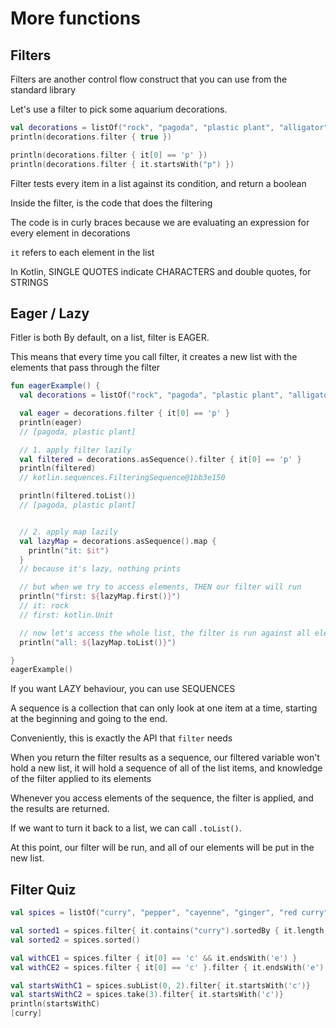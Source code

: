 # More functions

## Filters
Filters are another control flow construct that you can use from the
standard library

Let's use a filter to pick some aquarium decorations.

```kotlin
val decorations = listOf("rock", "pagoda", "plastic plant", "alligator", "flowerpot")
println(decorations.filter { true })

println(decorations.filter { it[0] == 'p' })
println(decorations.filter { it.startsWith("p") })
```

Filter tests every item in a list against its condition, and return a boolean

Inside the filter, is the code that does the filtering

The code is in curly braces because we are evaluating an expression for every
element in decorations

`it` refers to each element in the list

In Kotlin, SINGLE QUOTES indicate CHARACTERS
and double quotes, for STRINGS


## Eager / Lazy
Fitler is both
By default, on a list, filter is EAGER.

This means that every time you call filter, it creates a new list with the
elements that pass through the filter
```kotlin
fun eagerExample() {
  val decorations = listOf("rock", "pagoda", "plastic plant", "alligator", "flowerpot")

  val eager = decorations.filter { it[0] == 'p' }
  println(eager)
  // [pagoda, plastic plant]

  // 1. apply filter lazily
  val filtered = decorations.asSequence().filter { it[0] == 'p' }
  println(filtered)
  // kotlin.sequences.FilteringSequence@1bb3e150

  println(filtered.toList())
  // [pagoda, plastic plant]


  // 2. apply map lazily
  val lazyMap = decorations.asSequence().map {
    println("it: $it")
  }
  // because it's lazy, nothing prints

  // but when we try to access elements, THEN our filter will run
  println("first: ${lazyMap.first()}")
  // it: rock
  // first: kotlin.Unit

  // now let's access the whole list, the filter is run against all elements
  println("all: ${lazyMap.toList()}")

}
eagerExample()
```

If you want LAZY behaviour, you can use SEQUENCES

A sequence is a collection that can only look at one item at a time, starting at
the beginning and going to the end.

Conveniently, this is exactly the API that `filter` needs

When you return the filter results as a sequence, our filtered variable won't
hold a new list, it will hold a sequence of all of the list items, and knowledge
of the filter applied to its elements

Whenever you access elements of the sequence, the filter is applied, and the
results are returned.

If we want to turn it back to a list, we can call `.toList()`.

At this point, our filter will be run, and all of our elements will be put in
the new list.



## Filter Quiz
```kotlin
val spices = listOf("curry", "pepper", "cayenne", "ginger", "red curry", "green curry", "red pepper")

val sorted1 = spices.filter{ it.contains("curry").sortedBy { it.length }}
val sorted2 = spices.sorted()

val withCE1 = spices.filter { it[0] == 'c' && it.endsWith('e') }
val withCE2 = spices.filter { it[0] == 'c' }.filter { it.endsWith('e') }

val startsWithC1 = spices.subList(0, 2).filter{ it.startsWith('c')}
val startsWithC2 = spices.take(3).filter{ it.startsWith('c')}
println(startsWithC)
[curry]

```
